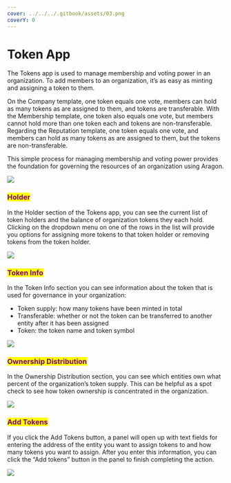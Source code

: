 ```yaml
---
cover: ../../../.gitbook/assets/03.png
coverY: 0
---
```


# Token App

The Tokens app is used to manage membership and voting power in an organization. To add members to an organization, it’s as easy as minting and assigning a token to them.

On the Company template, one token equals one vote, members can hold as many tokens as are assigned to them, and tokens are transferable. With the Membership template, one token also equals one vote, but members cannot hold more than one token each and tokens are non-transferable. Regarding the Reputation template, one token equals one vote, and members can hold as many tokens as are assigned to them, but the tokens are non-transferable.

This simple process for managing membership and voting power provides the foundation for governing the resources of an organization using Aragon.

![](https://d33v4339jhl8k0.cloudfront.net/docs/assets/5c98a4fe0428633d2cf3fcf7/images/5d867d542c7d3a7e9ae174bd/file-3GPg0yG2o5.png)

### <mark style="color:purple;">**Holder**</mark>

In the Holder section of the Tokens app, you can see the current list of token holders and the balance of organization tokens they each hold. Clicking on the dropdown menu on one of the rows in the list will provide you options for assigning more tokens to that token holder or removing tokens from the token holder.

![](https://d33v4339jhl8k0.cloudfront.net/docs/assets/5c98a4fe0428633d2cf3fcf7/images/5d867d622c7d3a7e9ae174be/file-dgpIXaBkm6.png)

### <mark style="color:purple;">**Token Info**</mark>

In the Token Info section you can see information about the token that is used for governance in your organization:

* Token supply: how many tokens have been minted in total
* Transferable: whether or not the token can be transferred to another entity after it has been assigned
* Token: the token name and token symbol

![](https://d33v4339jhl8k0.cloudfront.net/docs/assets/5c98a4fe0428633d2cf3fcf7/images/5d867df22c7d3a7e9ae174bf/file-7fiikNO0jj.png)

### <mark style="color:purple;">**Ownership Distribution**</mark>

In the Ownership Distribution section, you can see which entities own what percent of the organization’s token supply. This can be helpful as a spot check to see how token ownership is concentrated in the organization.

![](https://d33v4339jhl8k0.cloudfront.net/docs/assets/5c98a4fe0428633d2cf3fcf7/images/5d867dff04286364bc8f65d9/file-nj7kpToblW.png)

### <mark style="color:purple;">**Add Tokens**</mark>

If you click the Add Tokens button, a panel will open up with text fields for entering the address of the entity you want to assign tokens to and how many tokens you want to assign. After you enter this information, you can click the “Add tokens” button in the panel to finish completing the action.

![](https://d33v4339jhl8k0.cloudfront.net/docs/assets/5c98a4fe0428633d2cf3fcf7/images/5d867e382c7d3a7e9ae174c0/file-gQIE902ZlX.png)
